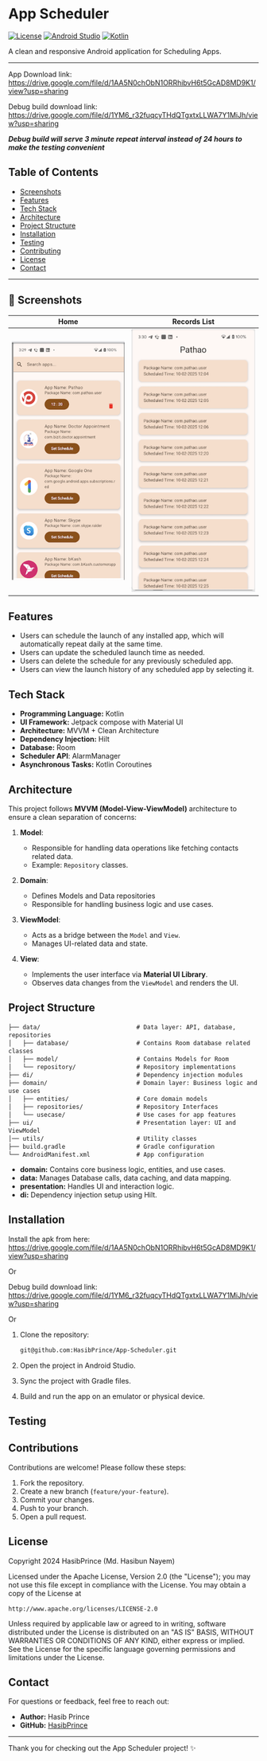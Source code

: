 # App Scheduler  

[![License](https://img.shields.io/badge/License-Apache%202.0-blue.svg)](https://opensource.org/licenses/Apache-2.0)
[![Android Studio](https://img.shields.io/badge/IDE-Android%20Studio-brightgreen)](https://developer.android.com/studio)
[![Kotlin](https://img.shields.io/badge/Kotlin-2.0.0-blue)](https://kotlinlang.org/)  

A clean and responsive Android application for Scheduling Apps.

---

App Download link: https://drive.google.com/file/d/1AA5N0chObN1ORRhibvH6t5GcAD8MD9K1/view?usp=sharing

Debug build download link: https://drive.google.com/file/d/1YM6_r32fuqcyTHdQTgxtxLLWA7Y1MiJh/view?usp=sharing

***Debug build will serve 3 minute repeat interval instead of 24 hours to make the testing convenient***

## Table of Contents

- [Screenshots](#screenshots)
- [Features](#features)
- [Tech Stack](#tech-stack)
- [Architecture](#architecture)
- [Project Structure](#project-structure)  
- [Installation](#installation)  
- [Testing](#testing)  
- [Contributing](#contributing)  
- [License](#license)
- [Contact](#contact)

---

## 📸 Screenshots  

| Home | Records List |
|---------|---------|
| ![Home page](screenshots/screenshot-1.png) | ![Record page](screenshots/screenshot-2.png) |

## Features

- Users can schedule the launch of any installed app, which will automatically repeat daily at the same time.
- Users can update the scheduled launch time as needed.
- Users can delete the schedule for any previously scheduled app.
- Users can view the launch history of any scheduled app by selecting it.

## Tech Stack

- **Programming Language:** Kotlin
- **UI Framework:** Jetpack compose with Material UI
- **Architecture:** MVVM + Clean Architecture
- **Dependency Injection:** Hilt
- **Database:** Room
- **Scheduler API**: AlarmManager
- **Asynchronous Tasks:** Kotlin Coroutines

## Architecture

This project follows **MVVM (Model-View-ViewModel)** architecture to ensure a clean separation of concerns:

1. **Model**:  
   - Responsible for handling data operations like fetching contacts related data.  
   - Example: `Repository` classes.

1. **Domain**:
   - Defines Models and Data repositories  
   - Responsible for handling business logic and use cases.    

2. **ViewModel**:  
   - Acts as a bridge between the `Model` and `View`.  
   - Manages UI-related data and state.  

3. **View**:  
   - Implements the user interface via **Material UI Library**.  
   - Observes data changes from the `ViewModel` and renders the UI.

## Project Structure

```plaintext
├── data/                           # Data layer: API, database, repositories
│   ├── database/                   # Contains Room database related classes    
│   ├── model/                      # Contains Models for Room   
│   └── repository/                 # Repository implementations 
├── di/                             # Dependency injection modules 
├── domain/                         # Domain layer: Business logic and use cases  
│   ├── entities/                   # Core domain models
│   ├── repositories/               # Repository Interfaces  
│   └── usecase/                    # Use cases for app features  
├── ui/                             # Presentation layer: UI and ViewModel  
│── utils/                          # Utility classes                         
├── build.gradle                    # Gradle configuration  
└── AndroidManifest.xml             # App configuration  
```

- **domain:** Contains core business logic, entities, and use cases.
- **data:** Manages Database calls, data caching, and data mapping.
- **presentation:** Handles UI and interaction logic.
- **di:** Dependency injection setup using Hilt.
  
## Installation

Install the apk from here: https://drive.google.com/file/d/1AA5N0chObN1ORRhibvH6t5GcAD8MD9K1/view?usp=sharing

Or

Debug build download link: https://drive.google.com/file/d/1YM6_r32fuqcyTHdQTgxtxLLWA7Y1MiJh/view?usp=sharing

Or

1. Clone the repository:
   ```bash
   git@github.com:HasibPrince/App-Scheduler.git
   ```

2. Open the project in Android Studio.

3. Sync the project with Gradle files.

4. Build and run the app on an emulator or physical device.

## Testing

## Contributions

Contributions are welcome! Please follow these steps:

1. Fork the repository.
2. Create a new branch (`feature/your-feature`).
3. Commit your changes.
4. Push to your branch.
5. Open a pull request.

## License

Copyright 2024 HasibPrince (Md. Hasibun Nayem)

Licensed under the Apache License, Version 2.0 (the "License");
you may not use this file except in compliance with the License.
You may obtain a copy of the License at

    http://www.apache.org/licenses/LICENSE-2.0

Unless required by applicable law or agreed to in writing, software
distributed under the License is distributed on an "AS IS" BASIS,
WITHOUT WARRANTIES OR CONDITIONS OF ANY KIND, either express or implied.
See the License for the specific language governing permissions and
limitations under the License.

## Contact

For questions or feedback, feel free to reach out:

- **Author:** Hasib Prince
- **GitHub:** [HasibPrince](https://github.com/HasibPrince)

---

Thank you for checking out the App Scheduler project! ✨

